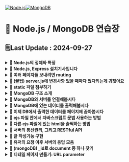 [![Node.js](https://img.shields.io/badge/node.js-6DA55F?style=for-the-badge&logo=node.js&logoColor=white)![MongoDB](https://img.shields.io/badge/MongoDB-%234ea94b.svg?style=for-the-badge&logo=mongodb&logoColor=white)](https://github.com/MinSungJe/FrontEnd_Prac)
# 📝 Node.js / MongoDB 연습장
## 🗒️Last Update : 2024-09-27
<details>
<summary><b>🤔 Node.js의 정체와 특징</b></summary>

- ❗<b>Node.js: 컴퓨터 어디서든 JS를 실행시킬 수 있는 실행기 (= 멋진 용어로 JS 런타임)</b>
    - 크롬브라우저 내 자바스크립트 실행엔진인 V8을 똑떼어서 실행파일로 출시한 것
    - 따라서 JS로 코드에디터나 윈도우 프로그램을 만들 수 있게 됨 => 서버도 개발해보자!
- 특징: ❗<b>Non-blocking / 비동기 처리가 매우 쉬움</b>
    - 물론 스레드를 늘리거나 속도를 늘려도 해결가능하지만 데이터의 정확도가 떨어질 수 있음(동시에 같은 작업을 하려고 보니 누가 해버림)
- 단점: ❗<b>CPU를 많이 갈궈야하는 작업의 경우 싱글스레드라 성능이 좋지 않음</b>
    - 이미지 변환, 동영상 압축, 숫자계산 등에 처리가 좋지 않음
    - 따라서 ❗<b>비교적 가벼운 요청을 많이 처리해야하는 서비스에 많이 쓰임</b>
        - SNS, 게시판 등..
</details>

<details>
<summary><b>🤔 Node.js, Express 설치기사입니다</b></summary>

- 기본 셋팅
    - nodejs LTS 설치 (npm도 자동으로 같이 설치 됨)
- 프로젝트 생성
    1. 작업용 폴더 열기
    2. 해당 폴더에 server.js 생성
    3. 해당 폴더에 터미널을 열고 <code>npm init -y</code> 입력
        - package.json 파일을 생성해주는 명령어
        - 이제 npm으로 라이브러리 설치가 가능함
    4. 터미널에 <code>npm install express</code> 입력
        - ❗<b>Express: JS로 서버 만드는 라이브러리</b>
    5. server.js 파일 안에 서버코드 작성
        ```js
        // express 라이브러리 불러오는 코드
        const express = require('express')
        const app = express()

        // 해당 포트(8080)에 서버 띄워주셈
        app.listen(8080, () => {
            console.log('http://localhost:8080 에서 서버 실행중')
        })

        // 누군가 내 사이트 메인페이지 접속하면(get요청) 반갑다 글자 보내주셈
        app.get('/', (요청, 응답) => {
            응답.send('반갑다')
        }) 
        ```
    6. 터미널 열어서 작성한 server.js 실행(<code>node server.js</code>)
    7. 뚫어놓은 포트번호 이용해서 페이지 접속
- ❗<b>PORT란? 외부에서 내 컴퓨터로 접속할 수 있도록 뚫어놓는 구멍번호</b>
</details>

<details>
<summary><b>🤔 여러 페이지들 보내려면 routing</b></summary>

- ❗<b>라우팅: URL을 기반으로 각각 다른 페이지나 자료를 보내는 기법</b>
- Express에서 라우팅하는 방법은 아래와 같음
    ```js
    app.get('/URL들어가는곳', (요청, 응답)=>{
        응답.send('보내줄 웹페이지 내용')
    }) 
    ```
- 글 말고 HTML 파일 보내려면 <code>응답.sendFile()</code> 사용
- <code>__dirname</code>: 현재 <code>server.js</code>가 들어있는 폴더 위치를 나타냄
    ```js
    app.get('/URL들어가는곳', function(요청, 응답) {
        응답.sendFile(__dirname + '/index.html') // html 파일 주소를 넣음
    })
    ```
</details>

<details>
<summary><b>🤔 (꿀팁) server.js에 변경사항 있을 때마다 껐다키는게 귀찮아요</b></summary>

- ❗<b>nodemon 사용하면 해결가능!</b>
- 설치: <code>npm install -g nodemon</code>
- 사용
    1. 서버파일 실행시킬 때 node말고 <code>nodemon server.js</code>
    2. 그러면 소스코드를 변경 후 파일 저장하면 얘가 알아서 서버 재시작해줌
</details>

<details>
<summary><b>🤔 static 파일 첨부하기</b></summary>

- static 파일: css, js, 이미지파일 등 서비스 중 변경점이 별로 없는 파일
- 방법: <b>static 파일을 하나의 폴더(public)에 몰아넣고 서버에 그 폴더를 등록!</b>
    1. public 폴더를 만들어서 넣고싶은 static 파일 넣기
    2. 서버에 등록
        ```js
        (server.js)
        app.use(express.static(__dirname + '/public'));
        ```
    3. 이후 html 파일에서 사용 가능, 이때 경로는 등록한 폴더를 제외하고 사용
        ```html
        <!-- /public/main.css가 아니라 /main.css임 -->
        <link href="/main.css" rel="stylesheet">
        ```
- static 파일을 이용해 css, js로 html을 꾸미거나 이미지파일을 html에 보여줄 수 있음
</details>

<details>
<summary><b>🤔 MongoDB 구조 소개</b></summary>

- Database > Collection > Document 순
- <b>Database</b>: 프로젝트 이름
- <b>Collection</b>: Document들을 담는 폴더
- <b>Document</b>: 데이터 하나를 담는 문서, JS Object랑 똑같은 모습으로 저장함
</details>

<details>
<summary><b>🤔 MongoDB와 서버를 연결해봅시다</b></summary>

- 사용자가 DB에 직접 접근하게 하지 않고, 서버를 중간에 두는 게 일반적임
- 서버 - DB 통신하는 법
    1. MongoDB 라이브러리 설치
        ```cmd
        npm install mongodb@5
        ```
    2. server.js에 해당 코드 작성(mongoDB 라이브러리 사용법)
        ```js
        const { MongoClient } = require('mongodb')

        let db
        const url = 'mongodb사이트에 있던 님들의 DB 접속 URL'
        new MongoClient(url).connect().then((client)=>{
            console.log('DB연결성공')
            db = client.db('데이터베이스이름')

            // 서버 띄우는 코드도 여기에 넣는게 좋음
            app.listen(8080, () => {
                console.log('http://localhost:8080 에서 서버 실행 중임')
            })
        }).catch((err)=>{
            console.log(err)
        })
        ```
    3. 내용 찾아서 넣기
- 데이터베이스에 Document 하나 작성하려면 <code>.insertOne()</code>
    ```js
    app.get('/news', (요청, 응답) => {
        db.collection('post').insertOne({title: '어쩌구'})
    })
    ```
</details>

<details>
<summary><b>🤔 MongoDB에 있는 데이터를 출력해봅시다</b></summary>

- DB에 있는 모든 데이터 출력하는 방법: <code>await db.collection('post').find().toArray()</code>
    ```js
    app .get('/list', async (요청, 응답) => {
        let result = await db.collection('post').find().toArray()
        console.log(result)
        응답.send('DB에 있던 게시물 보여줄 페이지임')
    })
    ```
    - await은 이 코드 다 실행될 때까지 기다려주세요~ 라는 뜻
    - await은 async 함수 안에서만 사용 가능
    - (참고) await은 Promise 앞에만 붙일 수 있음
</details>

<details>
<summary><b>🤔 이제 DB에서 출력한 데이터를 페이지에 꼽아봅시다</b></summary>

- HTML 페이지에 DB에서 가져온 정보를 꼽으려면 <b>template engine</b>을 사용해야 함
- 대표적인 template engine인 ejs 사용법
    1. <code>npm install ejs</code>로 라이브러리 설치
    2. server.js 상단에(app.use 밑) 코드 작성
        ```js
        app.set('view engine', 'ejs')
        ```
    3. 루트 폴더에 views폴더 만들고 ~~~.ejs 파일 작성
        - .ejs파일: html파일인데 안에 서버데이터 넣을 수 있는 것 뿐임
    4. server.js에서 <code>응답.render('ejs파일경로(루트는 views)')</code>
- 서버 데이터를 ejs 파일에 넣으려면
    1. ejs 파일로 데이터 전송
        ```js
        app.get('/list', async (요청, 응답) => {
            let result = await db.collection('post').find().toArray()
            응답.render('list.ejs', {데이터이름작명: result})
        })
        ```
    2. ejs 파일 안에서 `<%= 데이터 이름 %>`
        ```html
        <div class="list-box">
            <h4><%=posts[0].title%></h4>
            <p><%=posts[0].content%></p>
        </div>
        ```
    - 참고: 이렇게 데이터를 박아넣는 작업은 서버사이드 렌더링임
        - 서버에서 html을 모두 만들고 클라이언트에 보내줌
        - (반대)클라이언트 사이드 렌더링: html 껍데기랑 데이터를 보내주고 클라이언트에서 조합
</details>

<details>
<summary><b>🤔 ejs 파일 안에서 자바스크립트 문법 사용하는 방법</b></summary>

- ❗<b>ejs 파일 안 어디서든지 자바스크립트 문법 사용가능</b>
- 이를 이용해 반복문 돌려서 DB 데이터를 여러번 페이지에 꼽을 수 있음
    - 사용법: `<% JS코드 %>`
    ```html
    <% for (let i = 0; i < posts.length; i++) { %>
        <div class="list-box">
          <h4><%=posts[i].title%></h4>
          <p><%=posts[i].content%></p>
        </div>
    <% } %>
    ```
</details>

<details>
<summary><b>🤔 다른 ejs 파일에 있는 html을 슬쩍하는 방법</b></summary>

- ❗<b>`include()`</b> 사용
    - 사용법: `<%- include(가져올ejs경로) %>`
        ```html
        <%- include('nav.ejs') %>
        ```
- ❗<b>(참고) `<%=%>`과 `<%-%>`의 차이</b>
    - <b>`<%=%>`</b>: html 태그의 문자라도 문자 그대로 나옴
    - <b>`<%-%>`</b>: html 태그의 문자를 html로 실제로 렌더링해줌
</details>

<details>
<summary><b>🤔 서버의 통신원리, 그리고 RESTful API</b></summary>

- 서버는 누가 요청하면 그대로 처리해주는 프로그램일 뿐임
- ❗<b>서버에게 요청을 할 때 정확한 특정형식을 맞춰야 처리를 해줄 수 있음</b>
    1. method: `GET`, `POST`, `PUT`, `UPDATE`, `DELETE`...
    2. url: `/어쩌구`
- 지금까지 짠 서버기능(=API)도 동일함
    ```js
    // /news로 get 요청받으면 작동하는 서버기능(API)
    app.get('/news', (요청, 응답) => {
        응답.send('오늘의 늬우스')
    })
    ```
- 서버가 유저에게 처리하는 과정은 알겠는데, 유저가 서버에게 요청하는 방법은 뭐가 있어?
    - GET요청 예시: 주소창에 URL입력
    - POST요청 예시: `<form>`태그 사용
- 유저는 어떤 url, method 적어야하는지 모르는데 어떻게 요청해야하는지 어케 앎?
    - 보통 웹페이지에 숨겨놓음(버튼누르면 POST 보내고, 뭐 누르면 GET요청 보내고..)
- ❗<b>REST API(좋은 API 디자인 하는 원칙 6가지)</b>
    - 요즘은 그냥 method, URL만 잘 기입해두면 관습적으로 REST하다고 부름
    1. Uniform Interface
        - 일관성있는 URL
        - 하나의 URL로는 하나의 데이터를 가져오게 디자인
    2. Client-server 역할 구분
        - 유저에게 서버역할을 맡기거나 DB를 직접 입출력하게 시키면 안됨
    3. Stateless
        - 요청들은 서로 의존성이 있으면 안되고 각각 독립적으로 처리되어야 함
    4. Cacheable
        - 서버가 보내는 자료들은 캐싱이 가능해야 함
    5. Layered System
        - 서버기능을 만들 때 레이어를 걸쳐서 코드가 실행되도록 만들어도 된다.
    6. Code on demand
        - 서버는 실행가능한 코드를 보낼 수 있음
- ❗<b>좋은 URL 작명 관습</b>
    - 동사보다는 명사 위주로
    - 띄어쓰기는 언더바(_) 대신 대시(-) 기호
    - 파일 확장자 쓰기 말기(.html 이른거)
    - 하위 문서들을 뜻할 땐 / 기호를 사용함 (하위폴더같은 느낌)
</details>

<details>
<summary><b>🤔 글 작성기능 구현</b></summary>

1. 글작성페이지에서 글써서 서버로 전송
    - 글작성페이지 만들기(특정 URL get 연결 및 ejs 연동)
        ```js
        app.get('/write', (요청, 응답) => {
            응답.render('write.ejs')
        })
        ```
    - 해당 페이지에 form태그 생성
    - form태그에 URL+method 추가해두기, input태그에 name속성 추가
        ```html
        <form class="form-box" action="/add" method="POST">
            <h4>글쓰기</h4>
            <input name="title" placeholder="글제목">
            <input name="content" placeholder="내용">
            <button type="submit">전송</button>
        </form>
        ```
2. 서버는 글을 출력해보고 검사
    - ❗<b>`요청.body`로 post 요청으로 받은 내용 출력 가능</b>
        ```js
        app.post('/add', (요청, 응답) => {
            console.log(요청.body)
        })
        ```
    - `요청.body` 잘 쓰려면 세팅 필요
        ```js
        app.use(express.json())
        app.use(express.urlencoded({extended:true}))
        ```
3. 글을 DB에 저장
    - 사용하는 DB의 데이터 저장 문법 사용
        ```js
        // MongoDB: insertOne()
        await db.collection('post').insertOne({데이터: '어쩌구~~'})
        ```
    - (참고) await 쓰는 db랑 통신하는 코드의 경우 `try-catch`문으로 에러방지 가능
</details>

<details>
<summary><b>🤔 유저의 요청 이후 서버의 응답 모음</b></summary>

- `응답.redirect('/URL')`: 요청끝내고 /URL로 이동시킴
- `응답.send('메세지')`: 메세지를 보냄
    - `응답.status(500).send('서버에러남')`: status를 통해 FE에게도 무슨 상황인지 전달 가능
</details>

<details>
<summary><b>🤔 (mongoDB) _id로 document 중 하나 찾기</b></summary>

- `.findOne({key: value})` 이용 
    ```js
    await db.collection('post').findOne({_id : new ObjectId('64bfde3b02d2932a4c06ffba')}) 
    ```
</details>

<details>
<summary><b>🤔 디테일 페이지 만들기: URL parameter</b></summary>

- 비슷한 페이지 여러 개 만들때 여러 개의 API를 다 개발해야 하나? -> ❗<b>URL parameter 이용!</b>
- 사용법: URL의 파라미터 넣고싶은 부분에 `:작명`
    ```js
    app.get('/detail/:id', (요청, 응답) => {
        응답.render('detail.ejs', {})
    })
    ```
- 불러오는 법: `요청.params`
    ```js
    app.get('/detail/:id', (요청, 응답) => {
        console.log(요청.params)
    })
    ```
</details>
